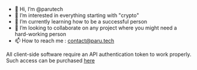 - 👋 Hi, I’m @parutech
- 👀 I’m interested in everything starting with "crypto"
- 🌱 I’m currently learning how to be a successful person
- 💞️ I’m looking to collaborate on any project where you might need a hard-working person 
- 📫 How to reach me : contact@paru.tech

All client-side software require an API authentication token to work properly. Such access can be purchased [here](https://paru.tech)
